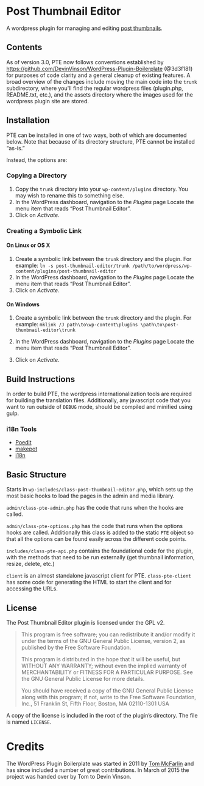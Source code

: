 # Post Thumbnail Editor

A wordpress plugin for managing and editing [post thumbnails][pt].

[pt]: http://codex.wordpress.org/Post_Thumbnails

## Contents

As of version 3.0, PTE now follows conventions established by
<https://github.com/DevinVinson/WordPress-Plugin-Boilerplate> (@3d3f181) for
purposes of code clarity and a general cleanup of existing features. A broad
overview of the changes include moving the main code into the `trunk`
subdirectory, where you'll find the regular wordpress files (plugin.php,
README.txt, etc.), and the assets directory where the images used for the
wordpress plugin site are stored.

## Installation

PTE can be installed in one of two ways, both of which are documented below. Note that because of its directory structure, PTE cannot be installed “as-is.”

Instead, the options are:

### Copying a Directory

1. Copy the `trunk` directory into your `wp-content/plugins` directory. You may wish to rename this to something else.
2. In the WordPress dashboard, navigation to the *Plugins* page
Locate the menu item that reads “Post Thumbnail Editor”.
3. Click on *Activate*.

### Creating a Symbolic Link

#### On Linux or OS X

1. Create a symbolic link between the `trunk` directory and the plugin. For example: `ln -s post-thumbnail-editor/trunk /path/to/wordpress/wp-content/plugins/post-thumbnail-editor`
2. In the WordPress dashboard, navigation to the *Plugins* page
Locate the menu item that reads “Post Thumbnail Editor”.
3. Click on *Activate*.

#### On Windows

1. Create a symbolic link between the `trunk` directory and the plugin. For
   example: `mklink /J path\to\wp-content\plugins \path\to\post-thumbnail-editor\trunk`

2. In the WordPress dashboard, navigation to the *Plugins* page
   Locate the menu item that reads “Post Thumbnail Editor”.

3. Click on *Activate*.

## Build Instructions

In order to build PTE, the wordpress internationalization tools are required for
building the translation files.  Additionally, any javascript code that you want
to run outside of `DEBUG` mode, should be compiled and minified using gulp.

### i18n Tools

* [Poedit](http://www.poedit.net/)
* [makepot](http://i18n.svn.wordpress.org/tools/trunk/)
* [i18n](https://github.com/grappler/i18n)

## Basic Structure

Starts in `wp-includes/class-post-thumbnail-editor.php`, which sets up the most
basic hooks to load the pages in the admin and media library.

`admin/class-pte-admin.php` has the code that runs when the hooks are called.

`admin/class-pte-options.php` has the code that runs when the options hooks
are called.  Additionally this class is added to the static `PTE` object so that
all the options can be found easily across the different code points.

`includes/class-pte-api.php` contains the foundational code for the plugin, with
the methods that need to be run externally (get thumbnail information, resize,
delete, etc.)

`client` is an almost standalone javascript client for PTE. `class-pte-client`
has some code for generating the HTML to start the client and for accessing the
URLs.

## License

The Post Thumbnail Editor plugin is licensed under the GPL v2.

> This program is free software; you can redistribute it and/or modify it under
> the terms of the GNU General Public License, version 2, as published by the
> Free Software Foundation.
>
> This program is distributed in the hope that it will be useful, but WITHOUT
> ANY WARRANTY; without even the implied warranty of MERCHANTABILITY or FITNESS
> FOR A PARTICULAR PURPOSE. See the GNU General Public License for more details.
>
> You should have received a copy of the GNU General Public License along with
> this program; if not, write to the Free Software Foundation, Inc., 51 Franklin
> St, Fifth Floor, Boston, MA 02110-1301 USA

A copy of the license is included in the root of the plugin’s directory. The file is named `LICENSE`.

# Credits

The WordPress Plugin Boilerplate was started in 2011 by [Tom McFarlin](http://twitter.com/tommcfarlin/) and has since included a number of great contributions. In March of 2015 the project was handed over by Tom to Devin Vinson.
